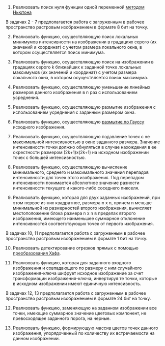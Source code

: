 1. Реализовать поиск нуля функции одной переменной [методом Ньютона](https://ru.wikipedia.org/wiki/%D0%9C%D0%B5%D1%82%D0%BE%D0%B4_%D0%9D%D1%8C%D1%8E%D1%82%D0%BE%D0%BD%D0%B0)

В задачах 2 - 7 предполагается работа с загруженным в рабочее пространство растровым изображением в формате 8 бит на точку.

2. Реализовать функцию, осуществляющую поиск локальных минимумов интенсивности на изображении в градациях серого 
(их значений и координат) с учетом размера локального окна, в котором осуществляется поиск минимума.

3. Реализовать функцию, осуществляющую поиск на изображении в градациях серого k ближайших к заданной точке локальных максимумов (их значений и координат) с учетом размера локального окна, в котором осуществляется поиск максимума.

4. Реализовать функцию, осуществляющую уменьшение линейных размеров данного изображения в n раз с использованием усреднения.

5. Реализовать функцию, осуществляющую размытие изображения с использованием усреднения с заданным размером окна.

6. Реализовать функцию, осуществляющую [размытие по Гауссу](https://en.wikipedia.org/wiki/Gaussian_blur)  исходного изображения.

7. Реализовать функцию, осуществляющую подавление точек с не максимальной интенсивностью в окне заданного размера. Значение интенсивности точки должно обнуляться в случае нахождения в ее окрестности размером (2k+1)х(2k+1) на исходном изображении точек с большей интенсивностью.

8. Реализовать функцию, осуществляющую вычисление минимального, среднего и максимального значения перепадов интенсивности для точек этого изображения. Под перепадом интенсивности понимается абсолютное значение разности интенсивности текущего и какого-либо соседнего пикселя.

9. Реализовать функцию, которая для двух заданных изображений, при этом первое из них квадратное, размера n x n, причем n меньше минимальной из размерностей второго изображения, вычисляет местоположение блока размера n x n в пределах второго изображения, имеющего наименьшее суммарное отклонение интенсивностей соответствующих точек от первого изображения.
 

В задачах 10, 11 предполагается работа с загруженным в рабочее пространство растровым изображением в формате 1 бит на точку.

10. Реализовать детектирование отрезков прямых с помощью [преобразования Хафа](https://ru.wikipedia.org/wiki/%D0%9F%D1%80%D0%B5%D0%BE%D0%B1%D1%80%D0%B0%D0%B7%D0%BE%D0%B2%D0%B0%D0%BD%D0%B8%D0%B5_%D0%A5%D0%B0%D1%84%D0%B0).

11. Реализовать функцию, которая для заданного входного изображения и совпадающего по размеру с ним случайного изображения-ключа шифрует исходное изображение за счет трансформации изображения-ключа, инвертируя те точки, которые в исходном изображении имеют единичную интенсивность.

В задачах 12, 13 предполагается работа с загруженным в рабочее пространство растровым изображением в формате 24 бит на точку.

12. Реализовать функцию, заменяющую на заданном изображении все точки, имеющие суммарное значение цветовых компонент, не превосходящее заданного порога, на черные.

13. Реализовать функцию, формирующую массив цветов точек данного изображения, упорядоченный по количеству их встречаемости на данном изображении. 
